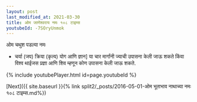 ```yaml
---
layout: post
last_modified_at: 2021-03-30
title: ओम जाणेश्वराय नमः १०८ टाइम्स
youtubeId: -7SOryUnmok
---
```

 
 
 ओम चथुश पडल्या नमः  
 
 -  चर्या (जप) क्रिया (कृत्य) योग आणि ज्ञान] या चार मार्गांनी ज्याची उपासना केली जाऊ शकते किंवा विश्व थाईजस प्रज्ञा आणि शिव म्हणून कोण उपासना केली जाऊ शकते. 
 
  
 
  
 
 
 
 
 
 


{% include youtubePlayer.html id=page.youtubeId %}
 
[Next]({{ site.baseurl }}{% link  split2/_posts/2016-05-01-ओम भूताभाव नाथाच्या नमः १०८ टाइम्स.md%})
 
